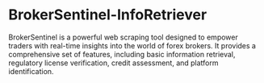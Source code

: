 # BrokerSentinel-InfoRetriever
BrokerSentinel is a powerful web scraping tool designed to empower traders with real-time insights into the world of forex brokers. It provides a comprehensive set of features, including basic information retrieval, regulatory license verification, credit assessment, and platform identification.
